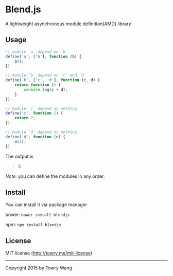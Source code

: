 # Blend.js

A lightweight asynchronous module definition(AMD) library

## Usage

```javascript
// module `a` depend on `b`
define('a', ['b'], function (b) {
	b();
})

// module `b` depend on `c` and `d`
define('b', ['c', 'd'], function (c, d) {
	return function () {
		console.log(c + d);
	}
})

// module `c` depend on nothing
define('c', function () {
	return 2;
})

// module `d` depend on nothing
define('d', function (e) {
	e(3);
})
```

The output is 

> 5

*Note*: you can define the modules in any order.

## Install

You can install it via package manager

bower: `bower install blendjs`

npm: `npm install blendjs`

## License

MIT license (http://towry.me/mit-license)

---

Copyright 2015 by Towry Wang
